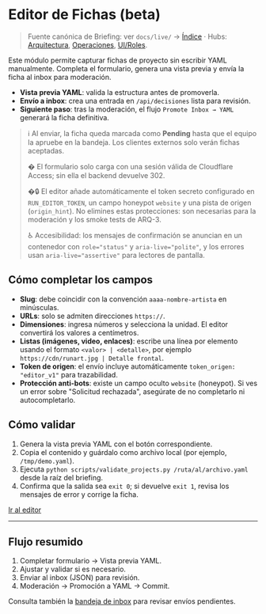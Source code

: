 # Editor de Fichas (beta)

<!-- canonical-crosslink: pr-01 -->
> Fuente canónica de Briefing: ver `docs/live/` → [Índice](../../../../docs/live/index.md) · Hubs: [Arquitectura](../../../../docs/live/architecture/index.md), [Operaciones](../../../../docs/live/operations/index.md), [UI/Roles](../../../../docs/live/ui_roles/index.md).

Este módulo permite capturar fichas de proyecto sin escribir YAML manualmente. Completa el formulario, genera una vista previa y envía la ficha al inbox para moderación.

<!-- interno:start -->
<div class="interno">

- **Vista previa YAML**: valida la estructura antes de promoverla.
- **Envío a inbox**: crea una entrada en `/api/decisiones` lista para revisión.
- **Siguiente paso**: tras la moderación, el flujo `Promote Inbox → YAML` generará la ficha definitiva.

> ℹ️ Al enviar, la ficha queda marcada como **Pending** hasta que el equipo la apruebe en la bandeja. Los clientes externos solo verán fichas aceptadas.
>
> � El formulario solo carga con una sesión válida de Cloudflare Access; sin ella el backend devuelve 302.
>
> �🔒 El editor añade automáticamente el token secreto configurado en `RUN_EDITOR_TOKEN`, un campo honeypot `website` y una pista de origen (`origin_hint`). No elimines estas protecciones: son necesarias para la moderación y los smoke tests de ARQ-3.
>
> ♿️ Accesibilidad: los mensajes de confirmación se anuncian en un contenedor con `role="status"` y `aria-live="polite"`, y los errores usan `aria-live="assertive"` para lectores de pantalla.

## Cómo completar los campos

- **Slug**: debe coincidir con la convención `aaaa-nombre-artista` en minúsculas.
- **URLs**: solo se admiten direcciones `https://`.
- **Dimensiones**: ingresa números y selecciona la unidad. El editor convertirá los valores a centímetros.
- **Listas (imágenes, video, enlaces)**: escribe una línea por elemento usando el formato `<valor> | <detalle>`, por ejemplo `https://cdn/runart.jpg | Detalle frontal`.
- **Token de origen**: el envío incluye automáticamente `token_origen: "editor_v1"` para trazabilidad.
- **Protección anti-bots**: existe un campo oculto `website` (honeypot). Si ves un error sobre "Solicitud rechazada", asegúrate de no completarlo ni autocompletarlo.

## Cómo validar

1. Genera la vista previa YAML con el botón correspondiente.
2. Copia el contenido y guárdalo como archivo local (por ejemplo, `/tmp/demo.yaml`).
3. Ejecuta `python scripts/validate_projects.py /ruta/al/archivo.yaml` desde la raíz del briefing.
4. Confirma que la salida sea `exit 0`; si devuelve `exit 1`, revisa los mensajes de error y corrige la ficha.

[Ir al editor](editor.md)

---

## Flujo resumido
1. Completar formulario → Vista previa YAML.
2. Ajustar y validar si es necesario.
3. Enviar al inbox (JSON) para revisión.
4. Moderación → Promoción a YAML → Commit.

Consulta también la [bandeja de inbox](../inbox/index.md) para revisar envíos pendientes.

</div>
<!-- interno:end -->
